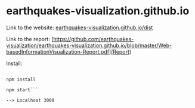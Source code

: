 # earthquakes-visualization.github.io

Link to the website: [earthquakes-visualization.github.io/dist](https://earthquakes-visualization.github.io/dist/)

Link to the report: [https://github.com/earthquakes-visualization/earthquakes-visualization.github.io/blob/master/Web-basedInformationVisualization-Report.pdf](Report)

Install:

```git clone

npm install

npm start```

--> Localhost 3000
